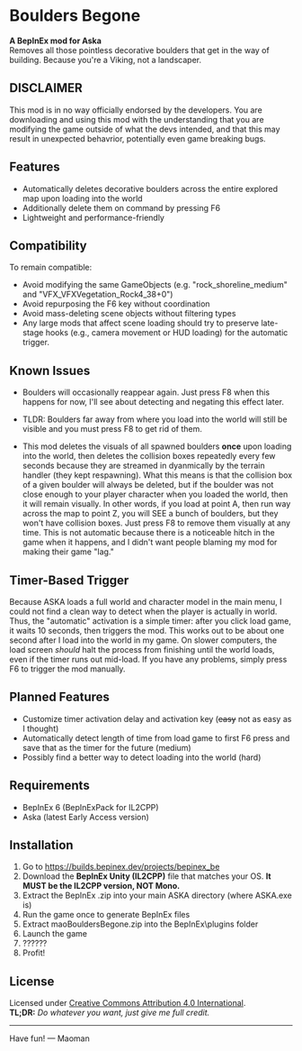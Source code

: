 # Boulders Begone

**A BepInEx mod for Aska**  
Removes all those pointless decorative boulders that get in the way of building. Because you're a Viking, not a landscaper.

## DISCLAIMER

This mod is in no way officially endorsed by the developers. You are downloading and using this mod with the understanding that you are modifying the game outside of what the devs intended, and that this may result in unexpected behavrior, potentially even game breaking bugs.

## Features

- Automatically deletes decorative boulders across the entire explored map upon loading into the world
- Additionally delete them on command by pressing F6
- Lightweight and performance-friendly

## Compatibility

To remain compatible:
- Avoid modifying the same GameObjects (e.g. "rock_shoreline_medium" and "VFX_VFXVegetation_Rock4_38+0")
- Avoid repurposing the F6 key without coordination
- Avoid mass-deleting scene objects without filtering types
- Any large mods that affect scene loading should try to preserve late-stage hooks (e.g., camera movement or HUD loading) for the automatic trigger.

## Known Issues

- Boulders will occasionally reappear again. Just press F8 when this happens for now, I'll see about detecting and negating this effect later.

- TLDR: Boulders far away from where you load into the world will still be visible and you must press F8 to get rid of them.
- This mod deletes the visuals of all spawned boulders **once** upon loading into the world, then deletes the collision boxes repeatedly every few seconds because they are streamed in dyanmically by the terrain handler (they kept respawning). What this means is that the collision box of a given boulder will always be deleted, but if the boulder was not close enough to your player character when you loaded the world, then it will remain visually. In other words, if you load at point A, then run way across the map to point Z, you will SEE a bunch of boulders, but they won't have collision boxes. Just press F8 to remove them visually at any time. This is not automatic because there is a noticeable hitch in the game when it happens, and I didn't want people blaming my mod for making their game "lag." 

## Timer-Based Trigger

Because ASKA loads a full world and character model in the main menu, I could not find a clean way to detect when the player is actually in world. Thus, the "automatic" activation is a simple timer: after you click load game, it waits 10 seconds, then triggers the mod. This works out to be about one second after I load into the world in my game. On slower computers, the load screen *should* halt the process from finishing until the world loads, even if the timer runs out mid-load. If you have any problems, simply press F6 to trigger the mod manually.

## Planned Features

- Customize timer activation delay and activation key (~~easy~~ not as easy as I thought)
- Automatically detect length of time from load game to first F6 press and save that as the timer for the future (medium)
- Possibly find a better way to detect loading into the world (hard)

## Requirements

- BepInEx 6 (BepInExPack for IL2CPP)
- Aska (latest Early Access version)

## Installation

1. Go to https://builds.bepinex.dev/projects/bepinex_be
2. Download the **BepInEx Unity (IL2CPP)** file that matches your OS. **It MUST be the IL2CPP version, NOT Mono.**
3. Extract the BepInEx .zip into your main ASKA directory (where ASKA.exe is)
4. Run the game once to generate BepInEx files
5. Extract maoBouldersBegone.zip into the BepInEx\plugins folder
6. Launch the game
7. ??????
8. Profit!

## License

Licensed under [Creative Commons Attribution 4.0 International](https://creativecommons.org/licenses/by/4.0/).  
**TL;DR:** *Do whatever you want, just give me full credit.*

---

Have fun!
— Maoman 
